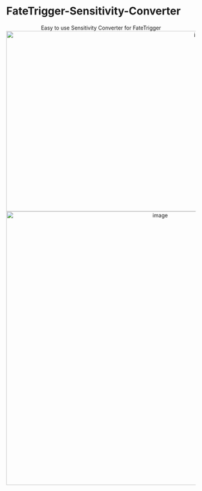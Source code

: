 # FateTrigger-Sensitivity-Converter
<div align="center">
Easy to use Sensitivity Converter for FateTrigger
<img width="1023" height="479" alt="image" src="https://github.com/user-attachments/assets/6bf17c1e-985d-4c98-b517-9da613a96f40" />
<img width="803" height="727" alt="image" src="https://github.com/user-attachments/assets/af279736-635a-4fbb-b76b-5cfa23c83de0" />
</div>
